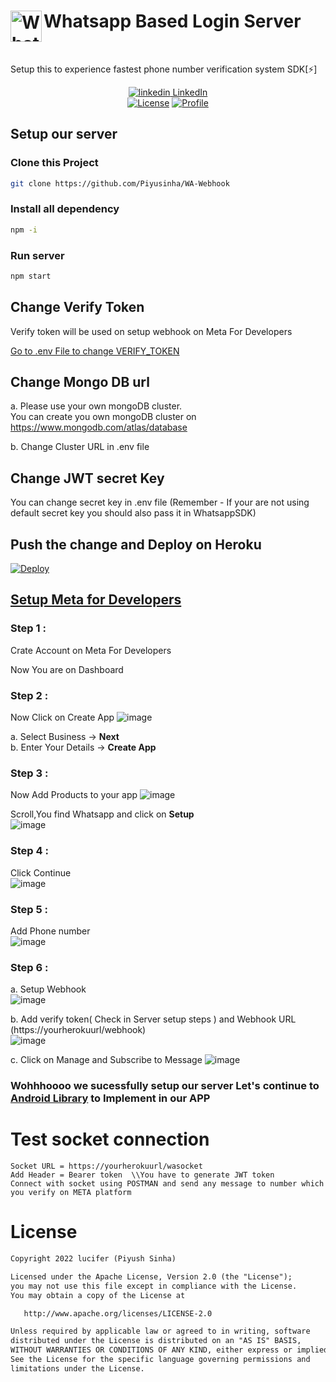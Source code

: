 <h1 align="left"> <img align="left" alt="Whatsapp" width="50px" src="https://upload.wikimedia.org/wikipedia/commons/thumb/6/6b/WhatsApp.svg/512px-WhatsApp.svg.png"/>Whatsapp Based Login Server</h1></br>
<p align="left">
  Setup this to experience fastest phone number verification system SDK[⚡]
</p>

<p align="center">
  <a href="https://www.linkedin.com/[removed]" rel="nofollow noreferrer">
    <img src="https://i.stack.imgur.com/gVE0j.png" alt="linkedin"> LinkedIn
  </a><br/>
  <a href="https://opensource.org/licenses/Apache-2.0"><img alt="License" src="https://img.shields.io/badge/License-Apache%202.0-blue.svg"/></a>
  <a href="https://github.com/Piyusinha"><img alt="Profile" src="https://img.shields.io/badge/Github%20-Piyu.svg"/></a>
</p>

## Setup our server
### Clone this Project

```bash
git clone https://github.com/Piyusinha/WA-Webhook
```
### Install all dependency

```bash
npm -i
```
### Run server
```bash
npm start
```
## Change Verify Token 
Verify token will be used on setup webhook on Meta For Developers 


[Go to .env File to change VERIFY_TOKEN ](https://github.com/Piyusinha/WA-Webhook/blob/d2b88ec7415b0f3ed20329a19793ab28a0afbb90/.env#L2)

## Change Mongo DB url 
a. Please use your own mongoDB cluster. </br>
  You can create you own mongoDB cluster on https://www.mongodb.com/atlas/database 
  
b. Change Cluster URL in .env file

## Change JWT secret Key
You can change secret key in .env file (Remember - If your are not using default secret key you should also pass it in WhatsappSDK)

## Push the change and Deploy on Heroku
[![Deploy](https://www.herokucdn.com/deploy/button.svg)](https://heroku.com/deploy)


## [Setup Meta for Developers](https://developers.facebook.com/)
### **Step 1 :**</br>
Crate Account on Meta For Developers

Now You are on Dashboard

### **Step 2 :**</br>
Now Click on Create App
![image](https://user-images.githubusercontent.com/40850657/169704006-85b47d91-7343-4247-b0d2-7ae13dda7fd6.png)

a. Select Business -> **Next**</br>
b. Enter Your Details -> **Create App**

### **Step 3 :**</br>
Now Add Products to your app
![image](https://user-images.githubusercontent.com/40850657/169704185-a81489f3-cf3d-4c1c-8fbf-11ff954e7bfe.png)
 
 Scroll,You find Whatsapp and click on **Setup** </br>
 ![image](https://user-images.githubusercontent.com/40850657/169704324-cdf51096-9fb9-40f8-bafa-451250c13bb5.png)


### **Step 4 :**</br>
Click Continue </br>
![image](https://user-images.githubusercontent.com/40850657/169704480-776e0f33-4476-4c9a-ac8f-b6e2daaf6308.png)

### **Step 5 :**</br>
Add Phone number </br>
![image](https://user-images.githubusercontent.com/40850657/169704589-463a0a5e-c956-46d7-98f5-deb7d2d03878.png)

### **Step 6 :**</br>
a. Setup Webhook </br>
![image](https://user-images.githubusercontent.com/40850657/169705714-37f10788-b66b-4ed6-883b-4881fe65617c.png)

b. Add verify token( Check in Server setup steps ) and Webhook URL (https://yourherokuurl/webhook) </br>
![image](https://user-images.githubusercontent.com/40850657/169705754-9cad01cb-fce2-4594-8055-2f8cc98b3a14.png)

c. Click on Manage and Subscribe to Message
![image](https://user-images.githubusercontent.com/40850657/169705894-9db132ff-3ba0-4349-97ae-e48411844bff.png)


### Wohhhoooo we sucessfully setup our server Let's continue to [Android Library](https://github.com/Piyusinha/WhatsappBasedLogin) to Implement in our APP

# Test socket connection 
```
Socket URL = https://yourherokuurl/wasocket
Add Header = Bearer token  \\You have to generate JWT token
Connect with socket using POSTMAN and send any message to number which you verify on META platform
```

# License
```xml
Copyright 2022 lucifer (Piyush Sinha)

Licensed under the Apache License, Version 2.0 (the "License");
you may not use this file except in compliance with the License.
You may obtain a copy of the License at

   http://www.apache.org/licenses/LICENSE-2.0

Unless required by applicable law or agreed to in writing, software
distributed under the License is distributed on an "AS IS" BASIS,
WITHOUT WARRANTIES OR CONDITIONS OF ANY KIND, either express or implied.
See the License for the specific language governing permissions and
limitations under the License.
```
